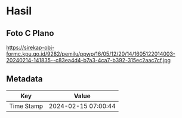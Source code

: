 # Hasil

## Foto C Plano

https://sirekap-obj-formc.kpu.go.id/9282/pemilu/ppwp/16/05/12/20/14/1605122014003-20240214-141835--c83ea4d4-b7a3-4ca7-b392-315ec2aac7cf.jpg


## Metadata

| Key        | Value               |
| ---------- | ------------------- |
| Time Stamp | 2024-02-15 07:00:44 |



